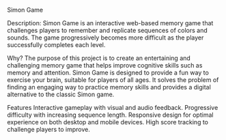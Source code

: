 Simon Game

Description:
Simon Game is an interactive web-based memory game that challenges players to remember and replicate sequences of colors and sounds. The game progressively becomes more difficult as the player successfully completes each level.

Why?
The purpose of this project is to create an entertaining and challenging memory game that helps improve cognitive skills such as memory and attention. Simon Game is designed to provide a fun way to exercise your brain, suitable for players of all ages. It solves the problem of finding an engaging way to practice memory skills and provides a digital alternative to the classic Simon game.

Features
Interactive gameplay with visual and audio feedback.
Progressive difficulty with increasing sequence length.
Responsive design for optimal experience on both desktop and mobile devices.
High score tracking to challenge players to improve.
